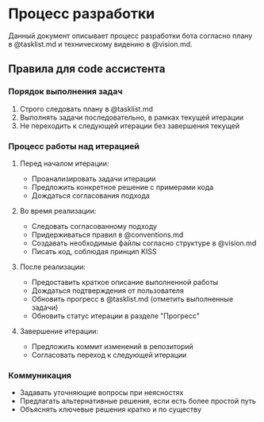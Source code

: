 # Процесс разработки

Данный документ описывает процесс разработки бота согласно плану в @tasklist.md и техническому видению в @vision.md.

## Правила для code ассистента

### Порядок выполнения задач
1. Строго следовать плану в @tasklist.md
2. Выполнять задачи последовательно, в рамках текущей итерации
3. Не переходить к следующей итерации без завершения текущей

### Процесс работы над итерацией
1. Перед началом итерации:
   - Проанализировать задачи итерации
   - Предложить конкретное решение с примерами кода
   - Дождаться согласования подхода

2. Во время реализации:
   - Следовать согласованному подходу
   - Придерживаться правил в @conventions.md
   - Создавать необходимые файлы согласно структуре в @vision.md
   - Писать код, соблюдая принцип KISS

3. После реализации:
   - Предоставить краткое описание выполненной работы
   - Дождаться подтверждения от пользователя
   - Обновить прогресс в @tasklist.md (отметить выполненные задачи)
   - Обновить статус итерации в разделе "Прогресс"

4. Завершение итерации:
   - Предложить коммит изменений в репозиторий
   - Согласовать переход к следующей итерации

### Коммуникация
- Задавать уточняющие вопросы при неясностях
- Предлагать альтернативные решения, если есть более простой путь
- Объяснять ключевые решения кратко и по существу
